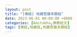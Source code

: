 ```yaml
---
layout: post
title: "[佛經] 地藏菩薩本願經"
date: 2023-06-01 00:09:00 +0800
categories: [Amitabha,佛教經文]
tags: [佛經,地藏經,地藏菩薩本願經]
---
```


<object data="{{ site.url }}{{ site.baseurl }}/assets/pdf/ksitigarbha.pdf" width="1000" height="1000" type="application/pdf"></object>